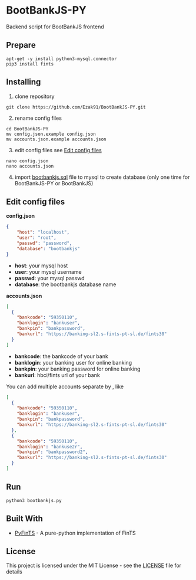# BootBankJS-PY
Backend script for BootBankJS frontend


## Prepare
```
apt-get -y install python3-mysql.connector
pip3 install fints
```

## Installing
1. clone repository
```shell
git clone https://github.com/Ezak91/BootBankJS-PY.git
```  
2. rename config files
```shell
cd BootBankJS-PY
mv config.json.example config.json
mv accounts.json.example accounts.json
```
3. edit config files see [Edit config files](#edit-config-files)
```shell
nano config.json
nano accounts.json
```

4. import [bootbankjs.sql](sql/bootbankjs.sql) file to mysql to create database (only one time for BootBankJS-PY or BootBankJS)

## Edit config files
**config.json**
```json
{
    "host": "localhost",
    "user": "root",
    "passwd": "password",
    "database": "bootbankjs"
}
```
* **host**: your mysql host
* **user**: your mysql username
* **passwd**: your mysql passwd
* **database**: the bootbankjs database name

**accounts.json**
```json
[
  {
    "bankcode": "59350110",
    "banklogin": "bankuser",
    "bankpin": "bankpassword",
    "bankurl": "https://banking-sl2.s-fints-pt-sl.de/fints30"
  }
]
```
* **bankcode**: the bankcode of your bank
* **banklogin**: your banking user for online banking
* **bankpin**: your banking password for online banking
* **bankurl**: hbci/fints url of your bank

You can add multiple accounts separate by , like
```json
[
  {
    "bankcode": "59350110",
    "banklogin": "bankuser",
    "bankpin": "bankpassword",
    "bankurl": "https://banking-sl2.s-fints-pt-sl.de/fints30"
  },
  {
    "bankcode": "59350110",
    "banklogin": "bankuse2r",
    "bankpin": "bankpassword2",
    "bankurl": "https://banking-sl2.s-fints-pt-sl.de/fints30"
  }  
]
```

## Run
```
python3 bootbankjs.py 
```


## Built With
* [PyFinTS](https://github.com/raphaelm/python-fints) - A pure-python implementation of FinTS

## License
This project is licensed under the MIT License - see the [LICENSE](LICENSE) file for details
